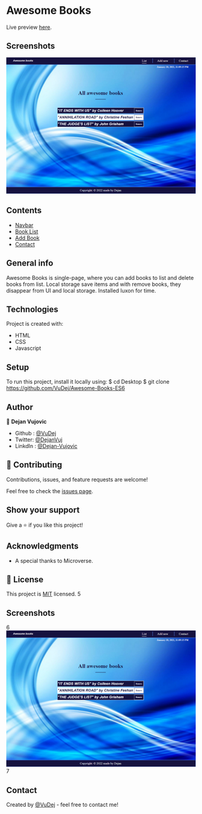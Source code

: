 # Awesome Books

Live preview [here](https://vudej.github.io/Awesome-Books-ES6/). 

## Screenshots
![Example screenshot](img/awesome.PNG)

## Contents
* [Navbar](#navbar)
* [Book List](#book-list)
* [Add Book](#add-book)
* [Contact](#contact)

## General info
Awesome Books is single-page, where you can add books to list and delete books from list.
Local storage save items and with remove books, they disappear from UI and local storage.
Installed luxon for time.

	
## Technologies
Project is created with:
* HTML
* CSS
* Javascript


## Setup
To run this project, install it locally using:
$ cd Desktop
$ git clone https://github.com/VuDej/Awesome-Books-ES6

## Author

👤 **Dejan Vujovic**

- Github : [@VuDej](https://github.com/VuDej)
- Twitter: [@DejanVuj](https://twitter.com/DejanVuj)
- LinkdIn : [@Dejan-Vujovic](https://www.linkedin.com/in/dejan-vujovic-5a0672225/)


## 🤝 Contributing

Contributions, issues, and feature requests are welcome!

Feel free to check the [issues page](https://github.com/VuDej/Awesome-Books-ES6/issues/2).

## Show your support

Give a ⭐️ if you like this project!

## Acknowledgments

- A special thanks to Microverse.

## 📝 License

This project is [MIT](LICENSE) licensed.​
5
## Screenshots
6
![Example screenshot](img/awesome.PNG)
7


## Contact
Created by [@VuDej](https://github.com/VuDej) - feel free to contact me!


